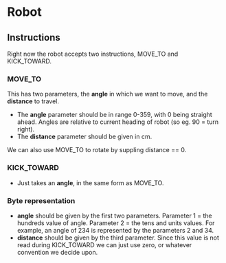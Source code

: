 # Robot

## Instructions

Right now the robot accepts two instructions, MOVE_TO and KICK_TOWARD.

### MOVE_TO

This has two parameters, the **angle** in which we want to move, and the **distance** to travel.

* The **angle** parameter should be in range 0-359, with 0 being straight ahead. Angles are relative to current heading of robot (so eg. 90 = turn right).
* The **distance** parameter should be given in cm.

We can also use MOVE_TO to rotate by suppling distance == 0.

### KICK_TOWARD

* Just takes an **angle**, in the same form as MOVE_TO.

### Byte representation

* **angle** should be given by the first two parameters. Parameter 1 = the hundreds value of angle. Parameter 2 = the tens and units values. For example, an angle of 234 is represented by the parameters 2 and 34.
* **distance** should be given by the third parameter. Since this value is not read during KICK_TOWARD we can just use zero, or whatever convention we decide upon.
